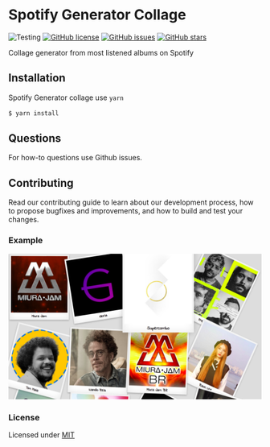 # Spotify Generator Collage

![Testing](https://github.com/Oda2/spotify-generator-collage/workflows/Testing/badge.svg)
[![GitHub license](https://img.shields.io/github/license/Oda2/spotify-generator-collage)](https://github.com/Oda2/spotify-generator-collage/blob/master/LICENSE)
[![GitHub issues](https://img.shields.io/github/issues/Oda2/spotify-generator-collage)](https://github.com/Oda2/spotify-generator-collage/issues)
[![GitHub stars](https://img.shields.io/github/stars/Oda2/spotify-generator-collage)](https://github.com/Oda2/spotify-generator-collage/stargazers)

Collage generator from most listened albums on Spotify

## Installation

Spotify Generator collage use `yarn`

```sh
$ yarn install
```

## Questions

For how-to questions use Github issues.

## Contributing

Read our contributing guide to learn about our development process, 
how to propose bugfixes and improvements, and how to build and test your changes.

### Example

![Collage](./docs/Example1.png)

### License
Licensed under [MIT](https://github.com/Oda2/spotify-generator-collage/blob/master/LICENSE)
